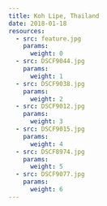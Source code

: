 ```yaml
---
title: Koh Lipe, Thailand
date: 2018-01-18
resources:
  - src: feature.jpg
    params:
      weight: 0
  - src: DSCF9044.jpg
    params:
      weight: 1
  - src: DSCF9038.jpg
    params:
      weight: 2
  - src: DSCF9012.jpg
    params:
      weight: 3
  - src: DSCF9015.jpg
    params:
      weight: 4
  - src: DSCF8974.jpg
    params:
      weight: 5
  - src: DSCF9077.jpg
    params:
      weight: 6
---
```


